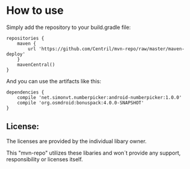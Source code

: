 How to use
========

Simply add the repository to your build.gradle file:

    repositories {
        maven {
            url 'https://github.com/Centril/mvn-repo/raw/master/maven-deploy'
        }
        mavenCentral()
    }

And you can use the artifacts like this:

    dependencies {
        compile 'net.simonvt.numberpicker:android-numberpicker:1.0.0'
		compile 'org.osmdroid:bonuspack:4.0.0-SNAPSHOT'
    }

License:
--------
The licenses are provided by the individual libary owner.

This "mvn-repo" utilizes these libaries and won´t provide any support, responsibility or licenses itself.
